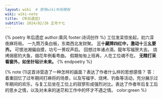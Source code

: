 ```yaml
---
layout: wiki  # 使用wiki布局模板
wiki: wiki-note
title: 《年后遗症》
subtitle: 2024/02/26 正月十七
--- 
```


{% poetry 年后遗症 author:乘风 footer:诗词创作 %}
工位发呆惊坐起，初六深夜麻将局。
一九筒万条白板，东南西北发财聚。
**三十藏牌四红中，激动十三幺要齐。**
可恨池湘偏自摸，功亏一篑叹声启。
回想过年诸点滴，龍年写福贺大吉。
烧烤焗窑钓大鱼，烟花年例看粤曲。
假期匆匆上班再，人在工位魂不在。
**无精打采看窗外，如坐针毡计未来。**
{% endpoetry %}

{% note (1)这首诗营造了一种怎样的画面？表达了作者什么样的思想感情？  答：着重回忆了过年期间打麻将的场景，以及写福字、烧烤、钓鱼等活动，充分展示过年期间的欢乐，与复工后坐在工位上的寂寥形成强烈对比。表达了作者年后复工后的思乡之情，以及对未来的迷茫和工作中的怀才不遇之情。 color:green %}
